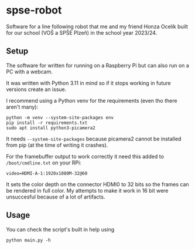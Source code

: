 # spse-robot
Software for a line following robot that me and my friend Honza Ocelík built for our school (VOŠ a SPŠE Plzeň) in the school year 2023/24.

## Setup
The software for written for running on a Raspberry Pi but can also run on a PC with a webcam.

It was written with Python 3.11 in mind so if it stops working in future versions create an issue.

I recommend using a Python venv for the requirements (even tho there aren't many):
```
python -m venv --system-site-packages env
pip install -r requirements.txt
sudo apt install python3-picamera2
```
It needs `--system-site-packages` because picamera2 cannot be installed from pip (at the time of writing it crashes).

For the framebuffer output to work correctly it need this added to `/boot/cmdline.txt` on your RPi:
```
video=HDMI-A-1:1920x1080M-32@60
```
It sets the color depth on the connector HDMI0 to 32 bits so the frames can be rendered in full color. My attempts to make it work in 16 bit were unsuccesful because of a lot of artifacts.

## Usage
You can check the script's built in help using
```
python main.py -h
```